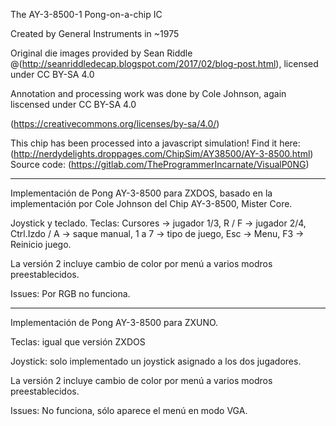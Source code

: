The AY-3-8500-1 Pong-on-a-chip IC

Created by General Instruments in ~1975

Original die images provided by Sean Riddle @(http://seanriddledecap.blogspot.com/2017/02/blog-post.html), licensed under CC BY-SA 4.0

Annotation and processing work was done by Cole Johnson, again liscensed under CC BY-SA 4.0

(https://creativecommons.org/licenses/by-sa/4.0/)

This chip has been processed into a javascript simulation!
Find it here: (http://nerdydelights.droppages.com/ChipSim/AY38500/AY-3-8500.html)
Source code: (https://gitlab.com/TheProgrammerIncarnate/VisualP0NG)

-------------
Implementación de Pong AY-3-8500 para ZXDOS, basado en la implementación por Cole Johnson del Chip AY-3-8500, Mister Core. 

Joystick y teclado.
Teclas: Cursores -> jugador 1/3, 
        R / F -> jugador 2/4, 
        Ctrl.Izdo / A -> saque manual,
        1 a 7 -> tipo de juego, 
        Esc -> Menu, 
        F3 -> Reinicio juego. 

La versión 2 incluye cambio de color por menú a varios modros preestablecidos. 

Issues: Por RGB no funciona.

-------------
Implementación de Pong AY-3-8500 para ZXUNO.

Teclas: igual que versión ZXDOS

Joystick: solo implementado un joystick asignado a los dos jugadores.

La versión 2 incluye cambio de color por menú a varios modros preestablecidos. 

Issues: No funciona, sólo aparece el menú en modo VGA.
